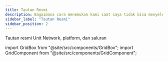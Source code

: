 ```yaml
---
title: Tautan Resmi
description: Bagaimana cara menemukan kami saat saya tidak bisa menyelesaikan masalah ini
sidebar_label: "Tautan Resmi"
sidebar_position: 2
---
```


Tautan resmi Unit Network, platform, dan saluran

import GridBox from "@site/src/components/GridBox";
import GridComponent from "@site/src/components/GridComponent";

<GridComponent>
  <GridBox title={"Aplikasi"} link={"https://app.unit.network/"} />
  <GridBox title={"Pusat Dokumentasi"} link={"https://docs.unit.network/"} />
  <GridBox title={"Twitter"} link={"https://twitter.com/theunitnetwork"} />
  <GridBox title={"Discord"} link={"https://discord.com/invite/unitnetwork"} />
  <GridBox title={"LinkedIn"} link={"https://www.linkedin.com/company/theunitnetwork/"} />
  <GridBox title={"YouTube"} link={"https://www.youtube.com/c/UnitGlobal"} />
  <GridBox title={"Instagram"} link={"https://www.instagram.com/unit.network/"} />
  <GridBox title={"Artikel"} link={"https://unitnetwork.medium.com/"} />
  <GridBox title={"Facebook"} link={"https://www.facebook.com/theunitnetwork"} />
</GridComponent>
